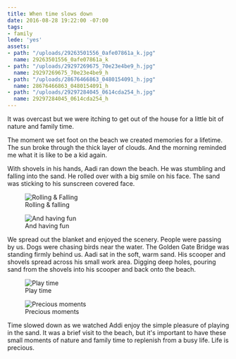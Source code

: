 ```yaml
---
title: When time slows down
date: 2016-08-28 19:22:00 -07:00
tags:
- family
lede: 'yes'
assets:
- path: "/uploads/29263501556_0afe07861a_k.jpg"
  name: 29263501556_0afe07861a_k
- path: "/uploads/29297269675_70e23e4be9_h.jpg"
  name: 29297269675_70e23e4be9_h
- path: "/uploads/28676466863_0480154091_h.jpg"
  name: 28676466863_0480154091_h
- path: "/uploads/29297284045_0614cda254_h.jpg"
  name: 29297284045_0614cda254_h
---
```


It was overcast but we were itching to get out of the house for a little bit of nature and family time.

The moment we set foot on the beach we created memories for a lifetime. The sun broke through the thick layer of clouds. And the morning reminded me what it is like to be a kid again.

With shovels in his hands, Aadi ran down the beach. He was stumbling and falling into the sand. He rolled over with a big smile on his face. The sand was sticking to his sunscreen covered face.

<figure>
<img src="/uploads/29263501556_0afe07861a_k.jpg" alt="Rolling & Falling">
<figcaption>
Rolling & falling
</figcaption>
</figure>

<figure>
<img src="/uploads/29297269675_70e23e4be9_h.jpg" alt="And having fun">
<figcaption>
And having fun
</figcaption>
</figure>

We spread out the blanket and enjoyed the scenery. People were passing by us. Dogs were chasing birds near the water. The Golden Gate Bridge was standing firmly behind us. Aadi sat in the soft, warm sand. His scooper and shovels spread across his small work area. Digging deep holes, pouring sand from the shovels into his scooper and back onto the beach.

<figure>
<img src="/uploads/29297284045_0614cda254_h.jpg" alt="Play time">
<figcaption>
Play time
</figcaption>
</figure>

<figure>
<img src="/uploads/28676466863_0480154091_h.jpg" alt="Precious moments">
<figcaption>
Precious moments
</figcaption>
</figure>

Time slowed down as we watched Addi enjoy the simple pleasure of playing in the sand. It was a brief visit to the beach, but it's important to have these small moments of nature and family time to replenish from a busy life. Life is precious.

